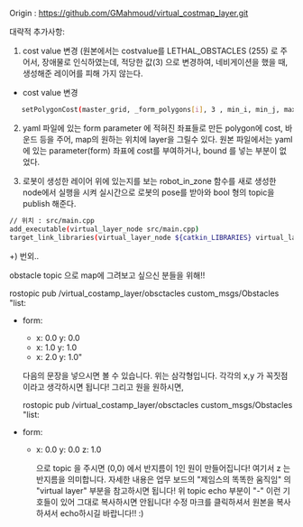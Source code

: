 Origin : https://github.com/GMahmoud/virtual_costmap_layer.git

대략적 추가사항:

1. cost value 변경 (원본에서는 costvalue를 LETHAL_OBSTACLES (255) 로 주어서, 장애물로 인식하였는데, 적당한 값(3) 으로 변경하여, 네비게이션을 했을 때, 생성해준 레이어를 피해 가지 않는다.
  - cost value 변경 

```bash
   setPolygonCost(master_grid, _form_polygons[i], 3 , min_i, min_j, max_i, max_j, true);

```


2. yaml 파일에 있는 form parameter 에 적혀진 좌표들로 만든 polygon에 cost, 바운드 등을 주어, map의 원하는 위치에 layer을 그릴수 있다.
  원본 파일에서는 yaml 에 있는 parameter(form) 좌표에 cost를 부여하거나, bound 를 넣는 부분이 없었다.


3. 로봇이 생성한 레이어 위에 있는지를 보는 robot_in_zone 함수를 새로 생성한 node에서 실행을 시켜 실시간으로 로봇의 pose를 받아와 bool 형의 topic을 publish 해준다.

```bash
// 위치 : src/main.cpp
add_executable(virtual_layer_node src/main.cpp)
target_link_libraries(virtual_layer_node ${catkin_LIBRARIES} virtual_layer)
```




+) 번외..

obstacle topic 으로 map에 그려보고 싶으신 분들을 위해!!

rostopic pub /virtual_costamp_layer/obsctacles custom_msgs/Obstacles "list:
- form:
  - x: 0.0
    y: 0.0 
  - x: 1.0
    y: 1.0
  - x: 2.0
    y: 1.0"
   
   다음의 문장을 넣으시면 볼 수 있습니다. 위는 삼각형입니다. 각각의 x,y 가 꼭짓점이라고 생각하시면 됩니다!
   그리고 원을 원하시면,
   
   rostopic pub /virtual_costamp_layer/obsctacles custom_msgs/Obstacles "list:
- form:
  - x: 0.0
    y: 0.0 
    z: 1.0
    
    
    으로 topic 을 주시면 (0,0) 에서 반지름이 1인 원이 만들어집니다! 여기서 z 는 반지름을 의미합니다. 
    자세한 내용은 업무 보드의 "제임스의 똑똑한 움직임" 의 "virtual layer" 부분을 참고하시면 됩니다!
    위 topic echo 부분이 "-" 이런 기호들이 있어 그대로 복사하시면 안됩니다! 수정 마크를 클릭하셔서 원본을 복사하셔서 echo하시길 바랍니다!! :)

